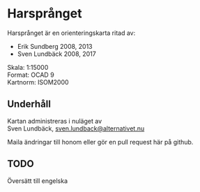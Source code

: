 # Harsprånget
Harsprånget är en orienteringskarta ritad av:
* Erik Sundberg 2008, 2013
* Sven Lundbäck 2008, 2017

Skala: 1:15000  
Format: OCAD 9  
Kartnorm: ISOM2000

## Underhåll
Kartan administreras i nuläget av  
Sven Lundbäck, sven.lundback@alternativet.nu

Maila ändringar till honom eller gör en pull request här på github.

## TODO
Översätt till engelska
